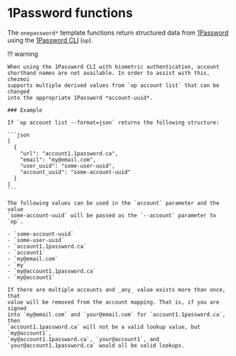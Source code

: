 # 1Password functions

The `onepassword*` template functions return structured data from
[1Password](https://1password.com/) using the [1Password
CLI](https://developer.1password.com/docs/cli) (`op`).

!!! warning

    When using the 1Password CLI with biometric authentication, account
    shorthand names are not available. In order to assist with this, chezmoi
    supports multiple derived values from `op account list` that can be changed
    into the appropriate 1Password *account-uuid*.

    ### Example

    If `op account list --format=json` returns the following structure:

    ```json
    [
      {
        "url": "account1.1password.ca",
        "email": "my@email.com",
        "user_uuid": "some-user-uuid",
        "account_uuid": "some-account-uuid"
      }
    ]
    ```

    The following values can be used in the `account` parameter and the value
    `some-account-uuid` will be passed as the `--account` parameter to `op`.

    - `some-account-uuid`
    - `some-user-uuid`
    - `account1.1password.ca`
    - `account1`
    - `my@email.com`
    - `my`
    - `my@account1.1password.ca`
    - `my@account1`

    If there are multiple accounts and _any_ value exists more than once, that
    value will be removed from the account mapping. That is, if you are signed
    into `my@email.com` and `your@email.com` for `account1.1password.ca`, then
    `account1.1password.ca` will not be a valid lookup value, but `my@account1`,
    `my@account1.1password.ca`, `your@account1`, and
    `your@account1.1password.ca` would all be valid lookups.
